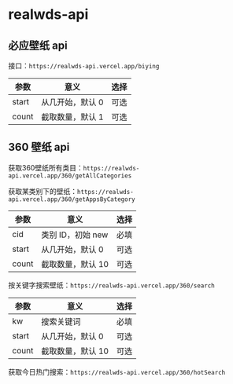 # realwds-api

## 必应壁纸 api

接口：`https://realwds-api.vercel.app/biying`

| 参数 | 意义 | 选择 |
|----|-----|------|
|start| 从几开始，默认 0 | 可选 |
|count| 截取数量，默认 1 | 可选 |

## 360 壁纸 api

获取360壁纸所有类目：`https://realwds-api.vercel.app/360/getAllCategories`

获取某类别下的壁纸：`https://realwds-api.vercel.app/360/getAppsByCategory`

| 参数 | 意义 | 选择 |
|----|-----|------|
| cid | 类别 ID，初始 new | 必填 |
|start| 从几开始，默认 0 | 可选 |
|count| 截取数量，默认 10 | 可选 |

按关键字搜索壁纸：`https://realwds-api.vercel.app/360/search`

| 参数 | 意义 | 选择 |
|----|-----|------|
| kw | 搜索关键词 | 必填 |
|start| 从几开始，默认 0 | 可选 |
|count| 截取数量，默认 10 | 可选 |

获取今日热门搜索：`https://realwds-api.vercel.app/360/hotSearch`
